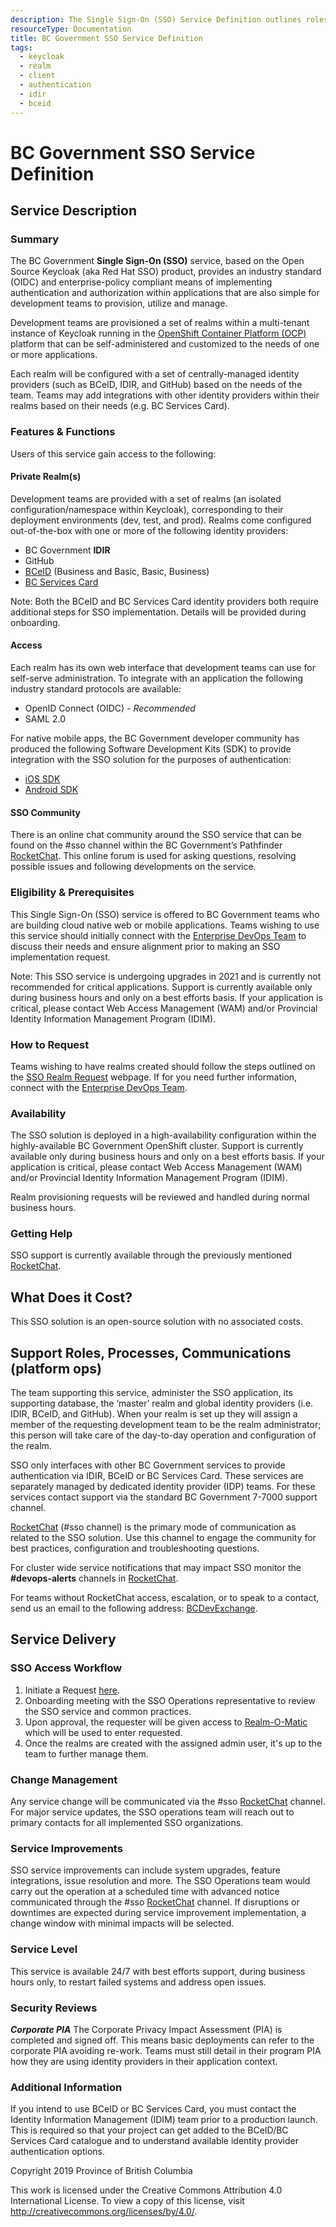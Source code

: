 ```yaml
---
description: The Single Sign-On (SSO) Service Definition outlines roles and responsibilities for operating the service.
resourceType: Documentation
title: BC Government SSO Service Definition
tags:
  - keycloak
  - realm
  - client
  - authentication
  - idir
  - bceid
---
```


# BC Government SSO Service Definition

## Service Description

### Summary

The BC Government **Single Sign-On (SSO)** service, based on the Open Source Keycloak (aka Red Hat SSO) product, provides an industry standard (OIDC) and enterprise-policy compliant means of implementing authentication and authorization within applications that are also simple for development teams to provision, utilize and manage.

Development teams are provisioned a set of realms within a multi-tenant instance of Keycloak running in the [OpenShift Container Platform (OCP)](../OCP/ServiceDefinition.md) platform that can be self-administered and customized to the needs of one or more applications.

Each realm will be configured with a set of centrally-managed identity providers (such as BCeID, IDIR, and GitHub) based on the needs of the team. Teams may add integrations with other identity providers within their realms based on their needs (e.g. BC Services Card).

### Features & Functions

Users of this service gain access to the following:

#### Private Realm(s)

Development teams are provided with a set of realms (an isolated configuration/namespace within Keycloak), corresponding to their deployment environments (dev, test, and prod). Realms come configured out-of-the-box with one or more of the following identity providers:

* BC Government **IDIR**
* GitHub
* [BCeID](https://www.bceid.ca) (Business and Basic, Basic, Business)
* [BC Services Card](https://www2.gov.bc.ca/gov/content/governments/government-id/bc-services-card)

Note: Both the BCeID and BC Services Card identity providers both require additional steps for SSO implementation. Details will be provided during onboarding.

#### Access

Each realm has its own web interface that development teams can use for self-serve administration. To integrate with an application the following industry standard protocols are available:

 * OpenID Connect (OIDC) - _Recommended_
 * SAML 2.0
 
For native mobile apps, the BC Government developer community has produced the following Software Development Kits (SDK) to provide integration with the SSO solution for the purposes of authentication:

 * [iOS SDK](https://github.com/bcgov/mobile-authentication-ios)
 * [Android SDK](https://github.com/bcgov/mobile-authentication-android)

#### SSO Community

There is an online chat community around the SSO service that can be found on the #sso channel within the BC Government’s Pathfinder [RocketChat](https://chat.developer.gov.bc.ca/home). This online forum is used for asking questions, resolving possible issues and following developments on the service.

### Eligibility & Prerequisites

This Single Sign-On (SSO) service is offered to BC Government teams who are building cloud native web or mobile applications. Teams wishing to use this service should initially connect with the [Enterprise DevOps Team](mailto:BCDevExchange@gov.bc.ca) to discuss their needs and ensure alignment prior to making an SSO implementation request.

Note: This SSO service is undergoing upgrades in 2021 and is currently not recommended for critical applications. Support is currently available only during business hours and only on a best efforts basis. If your application is critical, please contact Web Access Management (WAM) and/or Provincial Identity Information Management Program (IDIM).

### How to Request  

Teams wishing to have realms created should follow the steps outlined on the [SSO Realm Request](RequestSSORealm.md) webpage. If for you need further information, connect with the [Enterprise DevOps Team](mailto:BCDevExchange@gov.bc.ca).

### Availability

The SSO solution is deployed in a high-availability configuration within the highly-available BC Government OpenShift cluster.  Support is currently available only during business hours and only on a best efforts basis. If your application is critical, please contact Web Access Management (WAM) and/or Provincial Identity Information Management Program (IDIM).

Realm provisioning requests will be reviewed and handled during normal business hours.

### Getting Help

SSO support is currently available through the previously mentioned [RocketChat](https://chat.developer.gov.bc.ca/home).

## What Does it Cost?

This SSO solution is an open-source solution with no associated costs.

## Support Roles, Processes, Communications (platform ops)

The team supporting this service, administer the SSO application, its supporting database, the ‘master’ realm and global identity providers (i.e. IDIR, BCeID, and GitHub). When your realm is set up they will assign a member of the requesting development team to be the realm administrator; this person will take care of the day-to-day operation and configuration of the realm.

SSO only interfaces with other BC Government services to provide authentication via IDIR, BCeID or BC Services Card. These services are separately managed by dedicated identity provider (IDP) teams. For these services contact support via the standard BC Government 7-7000 support channel.

[RocketChat](https://chat.developer.gov.bc.ca/home) (#sso channel) is the primary mode of communication as related to the SSO solution. Use this channel to engage the community for best practices, configuration and troubleshooting questions.

For cluster wide service notifications that may impact SSO monitor the **#devops-alerts** channels in [RocketChat](https://chat.developer.gov.bc.ca/channel/devops-alerts).

For teams without RocketChat access, escalation, or to speak to a contact, send us an email to the following address: [BCDevExchange](mailto:BCDevExchange@gov.bc.ca).

## Service Delivery

### SSO Access Workflow

1. Initiate a Request [here](RequestSSORealm.md).
2. Onboarding meeting with the SSO Operations representative to review the SSO service and common practices.
3. Upon approval, the requester will be given access to [Realm-O-Matic](https://realm-o-matic.developer.gov.bc.ca) which will be used to enter requested. 
4. Once the realms are created with the assigned admin user, it's up to the team to further manage them.

### Change Management

Any service change will be communicated via the #sso [RocketChat](https://chat.developer.gov.bc.ca/channel/sso) channel. For major service updates, the SSO operations team will reach out to primary contacts for all implemented SSO organizations.

### Service Improvements

SSO service improvements can include system upgrades, feature integrations, issue resolution and more. The SSO Operations team would carry out the operation at a scheduled time with advanced notice communicated through the #sso [RocketChat](https://chat.developer.gov.bc.ca/channel/sso) channel. If disruptions or downtimes are expected during service improvement implementation, a change window with minimal impacts will be selected.

### Service Level

This service is available 24/7 with best efforts support, during business hours only, to restart failed systems and address open issues. 

### Security Reviews

***Corporate PIA***
The Corporate Privacy Impact Assessment (PIA) is completed and signed off. This means basic deployments can refer to the corporate PIA avoiding re-work. Teams must still detail in their program PIA how they are using identity providers in their application context.

### Additional Information

If you intend to use BCeID or BC Services Card, you must contact the Identity Information Management (IDIM) team prior to a production launch. This is required so that your project can get added to the BCeID/BC Services Card catalogue and to understand available identity provider authentication options.

Copyright 2019 Province of British Columbia

This work is licensed under the Creative Commons Attribution 4.0 International License.
To view a copy of this license, visit http://creativecommons.org/licenses/by/4.0/.



